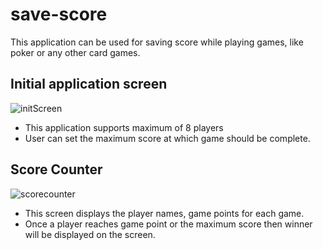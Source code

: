# save-score
This application can be used for saving score while playing games, like poker or any other card games.
## Initial application screen
![initScreen](https://user-images.githubusercontent.com/46289022/100273853-506a6980-2f12-11eb-99f1-a57fe66ba07b.PNG)
* This application supports maximum of 8 players
* User can set the maximum score at which game should be complete.

## Score Counter
![scorecounter](https://user-images.githubusercontent.com/46289022/100274092-b48d2d80-2f12-11eb-821d-e40254fd9e72.PNG)
* This screen displays the player names, game points for each game.
* Once a player reaches game point or the maximum score then winner will be displayed on the screen.
